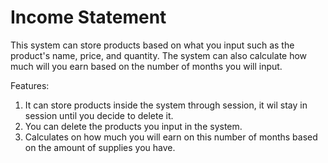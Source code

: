 # Income Statement

This system can store products based on what you input such as the product's name, price, and quantity.
The system can also calculate how much will you earn based on the number of months you will input.

Features:
1. It can store products inside the system through session, it wil stay in session until you decide to delete it.
2. You can delete the products you input in the system.
3. Calculates on how much you will earn on this number of months based on the amount of supplies you have. 
